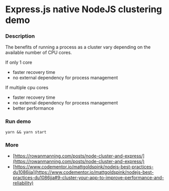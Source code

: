 # Express.js native NodeJS clustering demo

### Description

The benefits of running a process as a cluster vary depending on the available number of CPU cores.

If only 1 core
- faster recovery time
- no external dependency for process management

If multiple cpu cores
- faster recovery time
- no external dependency for process management
- better performance

### Run demo

```
yarn && yarn start
```

### More

- [https://rowanmanning.com/posts/node-cluster-and-express/](https://rowanmanning.com/posts/node-cluster-and-express/)
- [https://www.codementor.io/mattgoldspink/nodejs-best-practices-du1086jja](https://www.codementor.io/mattgoldspink/nodejs-best-practices-du1086jja#9-cluster-your-app-to-improve-performance-and-reliability)
